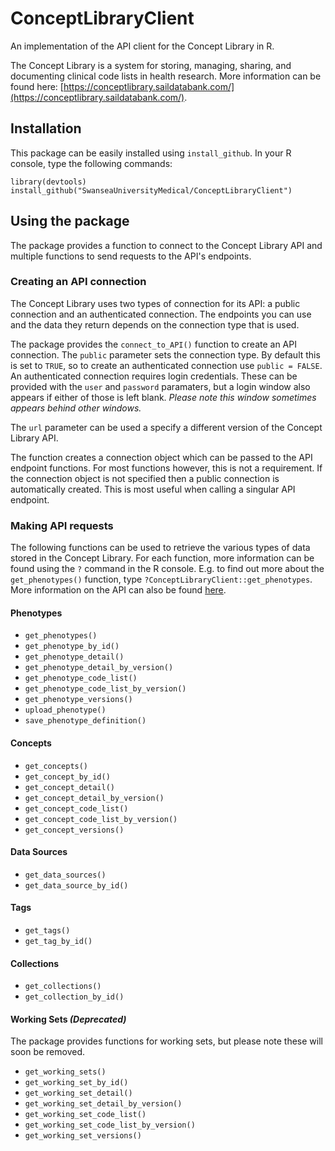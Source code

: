 # ConceptLibraryClient
An implementation of the API client for the Concept Library in R.

The Concept Library is a system for storing, managing, sharing, and documenting clinical code lists in health research. 
More information can be found here: [https://conceptlibrary.saildatabank.com/](https://conceptlibrary.saildatabank.com/).

## Installation
This package can be easily installed using `install_github`. In your R console, type the following commands:
```
library(devtools)
install_github("SwanseaUniversityMedical/ConceptLibraryClient")
```

## Using the package
The package provides a function to connect to the Concept Library API and multiple functions to send requests to the API's
endpoints.

### Creating an API connection
The Concept Library uses two types of connection for its API: a public connection and an authenticated connection.
The endpoints you can use and the data they return depends on the connection type that is used.

The package provides the `connect_to_API()` function to create an API connection. The `public` parameter sets the connection type.
By default this is set to `TRUE`, so to create an authenticated connection use `public = FALSE`.
An authenticated connection requires login credentials. These can be provided with the `user` and `password` paramaters, but a login window
also appears if either of those is left blank. *Please note this window sometimes appears behind other windows.*

The `url` parameter can be used a specify a different version of the Concept Library API.

The function creates a connection object which can be passed to the API endpoint functions. For most functions however, this is not a requirement.
If the connection object is not specified then a public connection is automatically created. This is most useful when calling a singular API endpoint.

### Making API requests
The following functions can be used to retrieve the various types of data stored in the Concept Library. For each function, more information can be found
using the `?` command in the R console. E.g. to find out more about the `get_phenotypes()` function, type `?ConceptLibraryClient::get_phenotypes`.
More information on the API can also be found [here](https://conceptlibrary.saildatabank.com/api/v1/).

#### Phenotypes
- `get_phenotypes()`
- `get_phenotype_by_id()`
- `get_phenotype_detail()`
- `get_phenotype_detail_by_version()`
- `get_phenotype_code_list()`
- `get_phenotype_code_list_by_version()`
- `get_phenotype_versions()`
- `upload_phenotype()`
- `save_phenotype_definition()`

#### Concepts
- `get_concepts()`
- `get_concept_by_id()`
- `get_concept_detail()`
- `get_concept_detail_by_version()`
- `get_concept_code_list()`
- `get_concept_code_list_by_version()`
- `get_concept_versions()`

#### Data Sources
- `get_data_sources()`
- `get_data_source_by_id()`

#### Tags
- `get_tags()`
- `get_tag_by_id()`

#### Collections
- `get_collections()`
- `get_collection_by_id()`

#### Working Sets *(Deprecated)*
The package provides functions for working sets, but please note these will soon be removed.
- `get_working_sets()`
- `get_working_set_by_id()`
- `get_working_set_detail()`
- `get_working_set_detail_by_version()`
- `get_working_set_code_list()`
- `get_working_set_code_list_by_version()`
- `get_working_set_versions()`
